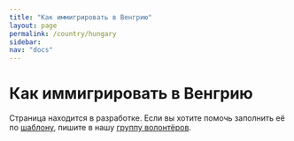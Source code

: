 ```yaml
---
title: "Как иммигрировать в Венгрию"
layout: page
permalink: /country/hungary
sidebar:
nav: "docs"
---
```


# Как иммигрировать в Венгрию

Страница находится в разработке. Если вы хотите помочь заполнить её по [шаблону](/template), пишите в нашу [группу волонтёров](https://t.me/+FHi3FnJaoWJkMDAx).
